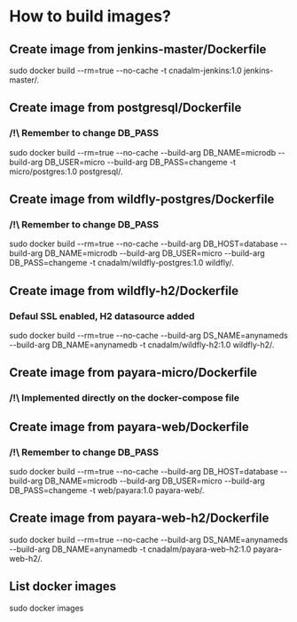 # How to build images?

## Create image from jenkins-master/Dockerfile
sudo docker build --rm=true --no-cache -t cnadalm-jenkins:1.0 jenkins-master/.

## Create image from postgresql/Dockerfile 
### /!\ Remember to change DB_PASS
sudo docker build --rm=true --no-cache --build-arg DB_NAME=microdb --build-arg DB_USER=micro --build-arg DB_PASS=changeme -t micro/postgres:1.0 postgresql/.

## Create image from wildfly-postgres/Dockerfile
### /!\ Remember to change DB_PASS
sudo docker build --rm=true --no-cache --build-arg DB_HOST=database --build-arg DB_NAME=microdb --build-arg DB_USER=micro --build-arg DB_PASS=changeme -t cnadalm/wildfly-postgres:1.0 wildfly/.

## Create image from wildfly-h2/Dockerfile
### Defaul SSL enabled, H2 datasource added
sudo docker build --rm=true --no-cache --build-arg DS_NAME=anynameds --build-arg DB_NAME=anynamedb -t cnadalm/wildfly-h2:1.0 wildfly-h2/.

## Create image from payara-micro/Dockerfile
### /!\ Implemented directly on the docker-compose file

## Create image from payara-web/Dockerfile
### /!\ Remember to change DB_PASS
sudo docker build --rm=true --no-cache --build-arg DB_HOST=database --build-arg DB_NAME=microdb --build-arg DB_USER=micro --build-arg DB_PASS=changeme -t web/payara:1.0 payara-web/.

## Create image from payara-web-h2/Dockerfile
sudo docker build --rm=true --no-cache --build-arg DS_NAME=anynameds --build-arg DB_NAME=anynamedb -t cnadalm/payara-web-h2:1.0 payara-web-h2/.

## List docker images
sudo docker images
